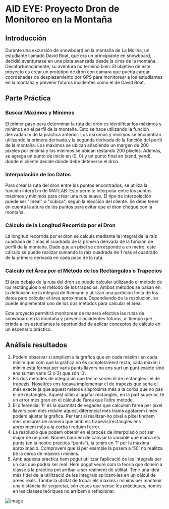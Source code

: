 # AID EYE: Proyecto Dron de Monitoreo en la Montaña

## Introducción
Durante una excursión de snowboard en la montaña de La Molina, un estudiante llamado David Boat, que era un principiante en snowboard, decidió aventurarse en una pista avanzada desde la cima de la montaña. Desafortunadamente, su aventura no terminó bien. El objetivo de este proyecto es crear un prototipo de dron con cámara que pueda cargar coordenadas de desplazamiento por GPS para monitorear a los estudiantes en la montaña y prevenir futuros incidentes como el de David Boat.

## Parte Práctica

### Buscar Máximos y Mínimos
El primer paso para determinar la ruta del dron es identificar los máximos y mínimos en el perfil de la montaña. Esto se hace utilizando la función derivadan.m de la práctica anterior. Los máximos y mínimos se encuentran utilizando la primera derivada y la segunda derivada de la función del perfil de la montaña. Los máximos se ubican añadiendo un margen de 200 píxeles por encima y los mínimos se ubican restando 200 píxeles. Además, se agrega un punto de inicio en (0, 0) y un punto final en (xend, yend), donde el cliente decide dónde debe detenerse el dron.

### Interpolación de los Datos
Para crear la ruta del dron entre los puntos encontrados, se utiliza la función interp1.m de MATLAB. Esto permite interpolar entre los puntos máximos y mínimos para crear una ruta suave. El tipo de interpolación puede ser "lineal" o "cúbica", según la elección del cliente. Se debe tener en cuenta la altura de los puntos para evitar que el dron choque con la montaña.

### Cálculo de la Longitud Recorrida por el Dron
La longitud recorrida por el dron se calcula mediante la integral de la raíz cuadrada de 1 más el cuadrado de la primera derivada de la función de perfil de la montaña. Dado que un píxel se corresponde a un metro, este cálculo se puede realizar sumando la raíz cuadrada de 1 más el cuadrado de la primera derivada en cada paso de la ruta.

### Cálculo del Área por el Método de los Rectángulos o Trapecios
El área debajo de la ruta del dron se puede calcular utilizando el método de los rectángulos o el método de los trapecios. Ambos métodos se basan en la definición de la integral de Riemann y utilizan una partición finita de los datos para calcular el área aproximada. Dependiendo de la resolución, se puede implementar uno de los dos métodos para calcular el área.

Este proyecto permitirá monitorear de manera efectiva las rutas de snowboard en la montaña y prevenir accidentes futuros, al tiempo que brinda a los estudiantes la oportunidad de aplicar conceptos de cálculo en un escenario práctico.

## Análisis resultados
1. Podem observar si ampliem a la gràfica que en cada màxim i en cada mínim que com que la gràfica no és completament recta, cada màxim i mínim està format per varis punts llavors no ens surt un punt exacte sinó ens surten varis (2 o 3) que són ‘0’.
2. Els dos mètodes de integració que tenim serien el de rectangles i el de trapezis. Nosaltres ens tocava implementar el de trapezis que seria el més exacte ja que aquest mètode s’aproxima més a la corba que no pas el de rectangles. Aquest últim al agafar rectangles, en la part superior, té un error més gran en el càlcul de l’àrea que l’altre mètode.
3. El diferencial ‘h’ és la quantitat de vegades que calculem l’àrea per píxel llavors com més reduïm aquest diferencial més trams agafarem i més podem ajustar la gràfica. Per tant al realitzar-ho píxel a píxel tindrem més mesures de manera que amb els trapezis/rectangles ens aproximem més a la corba i reduïm l’error.
4. La resolució que podem obtenir en el procés de interpolació pot ser major de un píxel. Només hauríem de canviar la variable que marca els punts (en la nostre pràctica “punts”), la tenim en ‘1’ per la màxima aproximació. Comprovem que si per exemple la posem a ‘50’ no realitza bé la cerca de màxims i mínims.
5. Amb aquesta pràctica hem pogut utilitzar l’aplicació de les integrals per un cas que podria ser real. Hem pogut veure com la teoria que donem a classe a la pràctica pot arribar a ser realment de utilitat. Tenir una idea més fidel de la utilització de les integrals aplicant-les en un càlcul de àrees reals. També la utilitat de trobar els màxims i mínims per mantenir una distància de seguretat, són coses que sense les pràctiques, només en les classes teòriques no arribem a reflexionar.

![image](https://github.com/oscarjuly23/Maths/assets/39187459/c71ab9b6-ed55-4250-b97f-0b9931448bbe)
